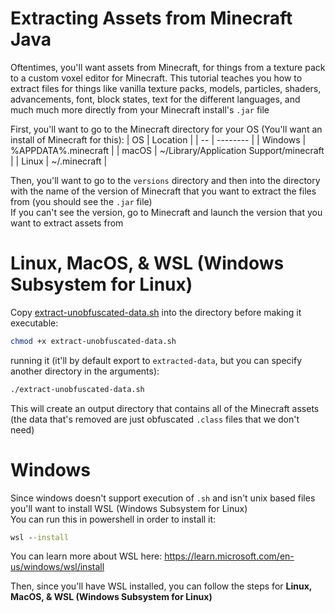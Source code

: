 # Extracting Assets from Minecraft Java

Oftentimes, you'll want assets from Minecraft, for things from a texture pack to a custom voxel editor for Minecraft.
This tutorial teaches you how to extract files for things like vanilla texture packs, models, particles, shaders, advancements,  font, block states, text for the different languages, and much much more directly from your Minecraft install's `.jar` file

First, you'll want to go to the Minecraft directory for your OS (You'll want an install of Minecraft for this):
| OS |	Location |
| -- | -------- |
| Windows |	%APPDATA%\.minecraft |
| macOS |	~/Library/Application Support/minecraft |
| Linux |	~/.minecraft |

Then, you'll want to go to the `versions` directory and then into the directory with the name of the version of Minecraft that you want to extract the files from (you should see the `.jar` file) <br/>
If you can't see the version, go to Minecraft and launch the version that you want to extract assets from 

# Linux, MacOS, & WSL (Windows Subsystem for Linux)
Copy [extract-unobfuscated-data.sh](https://github.com/RandomGamingDev/minecraft-asset-extractor/blob/main/extract-unobfuscated-data.sh) into the directory before making it executable:
```sh
chmod +x extract-unobfuscated-data.sh
```
running it (it'll by default export to `extracted-data`, but you can specify another directory in the arguments):
```sh
./extract-unobfuscated-data.sh
```
This will create an output directory that contains all of the Minecraft assets (the data that's removed are just obfuscated `.class` files that we don't need)

# Windows
Since windows doesn't support execution of `.sh` and isn't unix based files you'll want to install WSL (Windows Subsystem for Linux) <br/>
You can run this in powershell in order to install it:
```bat
wsl --install
```
You can learn more about WSL here: https://learn.microsoft.com/en-us/windows/wsl/install

Then, since you'll have WSL installed, you can follow the steps for **Linux, MacOS, & WSL (Windows Subsystem for Linux)**

